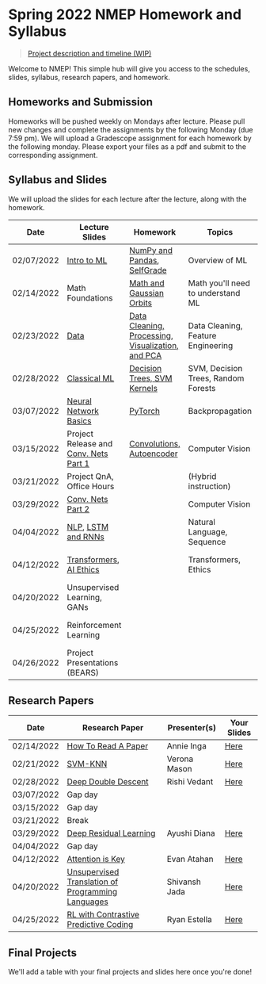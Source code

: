 # Spring 2022 NMEP Homework and Syllabus

> [Project description and timeline (WIP)](https://docs.google.com/document/d/1umsoMf8ivxUB1mjjpC5QsBADm58mg_MzooHs6Zo7iDg/edit?usp=sharing)

Welcome to NMEP! This simple hub will give you access to the schedules, slides, syllabus, research papers, and homework.

## Homeworks and Submission

Homeworks will be pushed weekly on Mondays after lecture. Please pull new changes and complete the assignments by the following Monday (due 7:59 pm). We will upload a Gradescope assignment for each homework by the following monday. Please export your files as a pdf and submit to the corresponding assignment.

## Syllabus and Slides

We will upload the slides for each lecture after the lecture, along with the homework.

| Date | Lecture Slides | Homework | Topics | Lecturer |
|------|----------------|----------|--------|----------|
| 02/07/2022 | [Intro to ML](https://docs.google.com/presentation/d/1cuH5nbKklYqMTuUBfbUumcx5oygatiMFcM56j069kUc/edit?usp=sharing) | [NumPy and Pandas](https://drive.google.com/drive/folders/1s9BLz66AI41rwiRJccxtbrVOUtmsLhpL?usp=sharing), [SelfGrade](https://forms.gle/s6o1Eq8pGQE4y2876) | Overview of ML | Everyone |
| 02/14/2022 | Math Foundations | [Math and Gaussian Orbits](https://drive.google.com/drive/folders/1dLPDQkTHuRuA69Rt9dVN6Hetcxehqv9C?usp=sharing) | Math you'll need to understand ML| Everyone |
| 02/23/2022 | [Data](https://docs.google.com/presentation/d/1uDySmZNJ8wzm5n7Bm3QE70tK798itQoy4Avk2pk2G5o/edit?usp=sharing) |[Data Cleaning, Processing, Visualization, and PCA](https://drive.google.com/drive/folders/1qwiBj2KX80BQEihdHIldFQrHZjMNZE2L?usp=sharing) | Data Cleaning, Feature Engineering | Val |
| 02/28/2022 | [Classical ML](https://docs.google.com/presentation/d/16_9xyt266O-YLzaH9UsFbG3FmkHCy6UROKQgOL0Rn8A/edit?usp=sharing)                  | [Decision Trees, SVM Kernels](https://drive.google.com/drive/folders/1c_yKF8IUYrnv7kg-eRgozoP11o7ah-a1?usp=sharing)        | SVM, Decision Trees, Random Forests   | Yash |
| 03/07/2022 | [Neural Network Basics](https://docs.google.com/presentation/d/1RL0AcOBZpIgF9M_f12wYJWMSZID2Ps3ZVY68fWjAa6Y/edit?usp=sharing)  | [PyTorch](https://drive.google.com/drive/folders/15veguGROiF3FkHaztsMV_e2s7VEXBsf7?usp=sharing) | Backpropagation | Val, Cade |
| 03/15/2022 | Project Release and [Conv. Nets Part 1](https://docs.google.com/presentation/d/1Bcxvq362QN7m-9Hq4aLkL87xUYFXyG-bPS9SKSXgiVQ/edit?usp=sharing) | [Convolutions, Autoencoder](https://drive.google.com/drive/folders/1h9SRn2_WslOCJ3TGqVX3Me7QJO0R5r9M?usp=sharing) | Computer Vision | Val |
| 03/21/2022 | Project QnA, Office Hours |          |(Hybrid instruction)        | Everyone |
| 03/29/2022 | [Conv. Nets Part 2](https://docs.google.com/presentation/d/1G3ibSG9jto1twi3CZAcSC1jWyg2xV8Ud6Ll7hLd0Ho0/edit?usp=sharing)          |          |Computer Vision        | Val, Tyler |
| 04/04/2022 | [NLP](https://docs.google.com/presentation/d/1E_5UGqbXNd3xJVmZa86Lq9nGE5uQc0gXN2wi2ZVjTmk/edit), [LSTM and RNNs](https://docs.google.com/presentation/d/1m4OYkftF1Y627_CwVZf07U5n5Ahz4fBF9HatVXofjug/edit) |          | Natural Language, Sequence | Val, John |
| 04/12/2022 | [Transformers](https://docs.google.com/presentation/d/1uDySmZNJ8wzm5n7Bm3QE70tK798itQoy4Avk2pk2G5o/edit), [AI Ethics](https://docs.google.com/presentation/d/1-vHvGgh-olyEKyyqFL2L6H9z0wd8wW_C60s6RfsSmpo/edit) |          | Transformers, Ethics | Tej, Rohan, Aryan |
| 04/20/2022 | Unsupervised Learning, GANs |          |        | Arjun, Tyler |
| 04/25/2022 | Reinforcement Learning |          |        | John, Ashwin, Kiran |
| 04/26/2022 | Project Presentations (BEARS)      |          |        | YAY |

## Research Papers
| Date      | Research Paper | Presenter(s) | Your Slides |
|-----------|----------------|--------------|-------------|
| 02/14/2022 | [How To Read A Paper](https://web.stanford.edu/class/ee384m/Handouts/HowtoReadPaper.pdf) | Annie	Inga        |[Here](https://docs.google.com/presentation/d/1B58h108uOTyPjA5fSYG-Hydiks0Kk8URWQjL0zm-ARI/edit?usp=sharing) |
| 02/21/2022 | [SVM-KNN](https://people.eecs.berkeley.edu/~trevor/CS294PublicFiles/07Discriminative%20Methods%20Lecture/Zhang%20-%20svmknn.pdf) | Verona	Mason  |[Here](https://docs.google.com/presentation/d/1_j4UiY-_C1ASNMfiRFPIB7BzypXqXdbWeikKdtiePOI/edit?usp=sharing) |
| 02/28/2022 | [Deep Double Descent](https://arxiv.org/pdf/1912.02292.pdf) | Rishi	Vedant |[Here](https://docs.google.com/presentation/d/1zRfh6RBMfio241zkKAAZKOjvTyz8qokHR2nS1KLxCk0/edit?usp=sharing) |
| 03/07/2022 | Gap day | ||
| 03/15/2022 | Gap day | ||
| 03/21/2022 | Break | ||
| 03/29/2022 | [Deep Residual Learning](https://www.cv-foundation.org/openaccess/content_cvpr_2016/papers/He_Deep_Residual_Learning_CVPR_2016_paper.pdf) | Ayushi	Diana | [Here](https://docs.google.com/presentation/d/12jJ-xXsp2iCgQuuKI5ef5mKajWwwPRCk7Y1WIY4Zhhw/edit?usp=sharing) |
| 04/04/2022 | Gap day | ||
| 04/12/2022 | [Attention is Key](https://arxiv.org/abs/1706.03762) |Evan	Atahan  |[Here](https://www.youtube.com/watch?v=dQw4w9WgXcQ) |
| 04/20/2022 | [Unsupervised Translation of Programming Languages](https://arxiv.org/abs/2006.03511) | Shivansh	Jada  |[Here](https://www.youtube.com/watch?v=dQw4w9WgXcQ) |
| 04/25/2022 | [RL with Contrastive Predictive Coding](https://arxiv.org/abs/1807.03748) | Ryan	Estella |[Here](https://www.youtube.com/watch?v=dQw4w9WgXcQ) |

## Final Projects

We'll add a table with your final projects and slides here once you're done!
